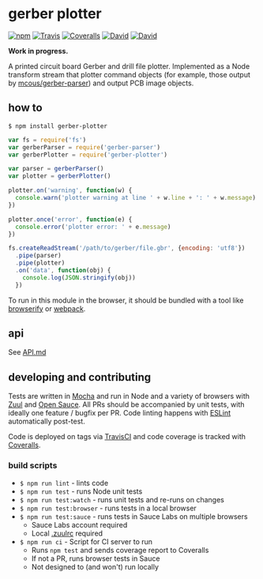 # gerber plotter
[![npm](https://img.shields.io/npm/v/gerber-plotter.svg?style=flat-square)](https://www.npmjs.com/package/gerber-plotter)
[![Travis](https://img.shields.io/travis/mcous/gerber-plotter.svg?style=flat-square)](https://travis-ci.org/mcous/gerber-plotter)
[![Coveralls](https://img.shields.io/coveralls/mcous/gerber-plotter.svg?style=flat-square)](https://coveralls.io/github/mcous/gerber-plotter)
[![David](https://img.shields.io/david/mcous/gerber-plotter.svg?style=flat-square)](https://david-dm.org/mcous/gerber-plotter)
[![David](https://img.shields.io/david/dev/mcous/gerber-plotter.svg?style=flat-square)](https://david-dm.org/mcous/gerber-plotter#info=devDependencies)

**Work in progress.**

A printed circuit board Gerber and drill file plotter. Implemented as a Node transform stream that plotter command objects (for example, those output by [mcous/gerber-parser](https://github.com/mcous/gerber-parser)) and output PCB image objects.

## how to

`$ npm install gerber-plotter`

``` javascript
var fs = require('fs')
var gerberParser = require('gerber-parser')
var gerberPlotter = require('gerber-plotter')

var parser = gerberParser()
var plotter = gerberPlotter()

plotter.on('warning', function(w) {
  console.warn('plotter warning at line ' + w.line + ': ' + w.message)
})

plotter.once('error', function(e) {
  console.error('plotter error: ' + e.message)
})

fs.createReadStream('/path/to/gerber/file.gbr', {encoding: 'utf8'})
  .pipe(parser)
  .pipe(plotter)
  .on('data', function(obj) {
    console.log(JSON.stringify(obj))
  })
```

To run in this module in the browser, it should be bundled with a tool like [browserify](http://browserify.org/) or [webpack](http://webpack.github.io/).

## api

See [API.md](./API.md)

## developing and contributing

Tests are written in [Mocha](http://mochajs.org/) and run in Node and a variety of browsers with [Zuul](https://github.com/defunctzombie/zuul) and [Open Sauce](https://saucelabs.com/opensauce/). All PRs should be accompanied by unit tests, with ideally one feature / bugfix per PR. Code linting happens with [ESLint](http://eslint.org/) automatically post-test.

Code is deployed on tags via [TravisCI](https://travis-ci.org/) and code coverage is tracked with [Coveralls](https://coveralls.io/).

### build scripts

* `$ npm run lint` - lints code
* `$ npm run test` - runs Node unit tests
* `$ npm run test:watch` - runs unit tests and re-runs on changes
* `$ npm run test:browser` - runs tests in a local browser
* `$ npm run test:sauce` - runs tests in Sauce Labs on multiple browsers
  * Sauce Labs account required
  * Local [.zuulrc](https://github.com/defunctzombie/zuul/wiki/Zuulrc) required
* `$ npm run ci` - Script for CI server to run
  * Runs `npm test` and sends coverage report to Coveralls
  * If not a PR, runs browser tests in Sauce
  * Not designed to (and won't) run locally
